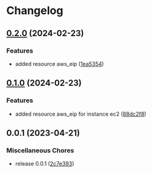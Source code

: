 # Changelog

## [0.2.0](https://github.com/releaseband/terraform-ec2/compare/v0.1.0...v0.2.0) (2024-02-23)


### Features

* added resource aws_eip ([1ea5354](https://github.com/releaseband/terraform-ec2/commit/1ea5354248642a41835e472b55d043e486761a99))

## [0.1.0](https://github.com/releaseband/terraform-ec2/compare/v0.0.1...v0.1.0) (2024-02-23)


### Features

* added resource aws_eip for instance ec2 ([88dc2f8](https://github.com/releaseband/terraform-ec2/commit/88dc2f889a1367ff44cc0066665d4c868a1b1941))

## 0.0.1 (2023-04-21)


### Miscellaneous Chores

* release 0.0.1 ([2c7e393](https://github.com/releaseband/terraform-ec2/commit/2c7e39382ae19b0669d8d17c77c827a26eb05bbc))
